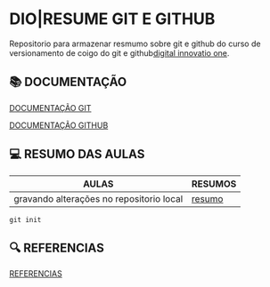 # DIO|RESUME GIT E GITHUB

Repositorio para armazenar resmumo sobre git e github do curso de versionamento de coigo do git e github[digital innovatio one](https://dio.me/).

## 📚 DOCUMENTAÇÃO

[DOCUMENTAÇÃO GIT](https://git-scm.com/doc)

[DOCUMENTAÇÃO GITHUB](https:docs.github.com/)

## 💻 RESUMO DAS AULAS

|AULAS|RESUMOS|
|------|-------|
|gravando alterações no repositorio local|[resumo](link)

```
git init
```
## 🔍 REFERENCIAS
[REFERENCIAS](LINK)


